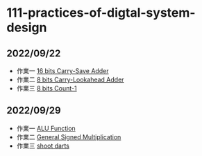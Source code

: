 # 111-practices-of-digtal-system-design
## 2022/09/22 
- 作業一 [16 bits Carry-Save Adder](https://github.com/DevonEvant/111-practices-of-digtal-system-design/blob/main/20220922/1/CSA.v)
- 作業二 [8 bits Carry-Lookahead Adder](https://github.com/DevonEvant/111-practices-of-digtal-system-design/blob/main/20220922/2/CLA.v)
- 作業三 [8 bits Count-1](https://github.com/DevonEvant/111-practices-of-digtal-system-design/tree/main/20220922/3)
## 2022/09/29  
- 作業一 [ALU Function](https://github.com/DevonEvant/111-practices-of-digtal-system-design/blob/main/20220929/1/ALU.v)
- 作業二 [General Signed Multiplication](https://github.com/DevonEvant/111-practices-of-digtal-system-design/blob/main/20220929/2/GSM.v)
- 作業三 [shoot darts](https://github.com/DevonEvant/111-practices-of-digtal-system-design/blob/main/20220929/3/hw.v)
